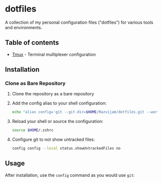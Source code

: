 # dotfiles

A collection of my personal configuration files ("dotfiles") for various tools and environments.

## Table of contents

- [Tmux](.tmux.conf) - Terminal multiplexer configuration

## Installation

### Clone as Bare Repository

1. Clone the repository as a bare repository

2. Add the config alias to your shell configuration:
   ```bash
   echo "alias config='git --git-dir=$HOME/Razvijam/dotfiles.git --work-tree=$HOME'" >> $HOME/.zshrc
   ```

3. Reload your shell or source the configuration:
   ```bash
   source $HOME/.zshrc
   ```

4. Configure git to not show untracked files:
   ```bash
   config config --local status.showUntrackedFiles no
   ```

## Usage

After installation, use the `config` command as you would use `git`:
